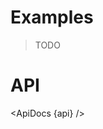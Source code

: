 <script lang="ts">
	import { ApiDocs } from 'svelte-ux';

	import api from '$lib/components/GeoTile.svelte?raw&sveld';

	import Chart, { Svg } from '$lib/components/Chart.svelte';

	import Preview from '$lib/docs/Preview.svelte';
</script>

# Examples

> TODO

# API

<ApiDocs {api} />
